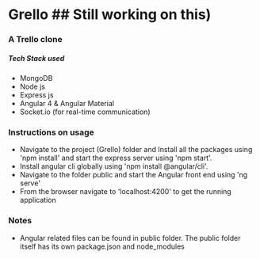 # Grello ## Still working on this)

### A Trello clone

##### Tech Stack used

* MongoDB
* Node js
* Express js
* Angular 4 & Angular Material
* Socket.io (for real-time communication)

### Instructions on usage

 * Navigate to the project (Grello) folder and Install all the packages using 'npm install' and start the express server using 'npm start'.
 * Install angular cli globally using 'npm install @angular/cli'.
 * Navigate to the folder public and start the Angular front end using 'ng serve'
 * From the browser navigate to 'localhost:4200' to get the running application  

### Notes

* Angular related files can be found in public folder. The public folder itself has its own package.json and node_modules